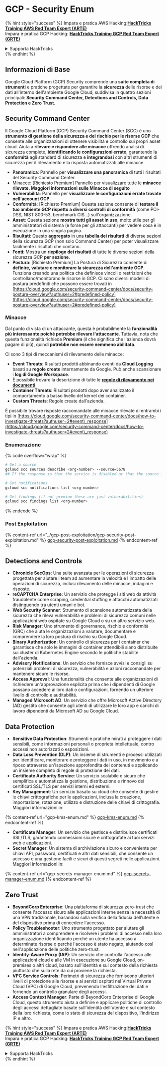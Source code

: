 # GCP - Security Enum

{% hint style="success" %}
Impara e pratica AWS Hacking:<img src="/.gitbook/assets/image.png" alt="" data-size="line">[**HackTricks Training AWS Red Team Expert (ARTE)**](https://training.hacktricks.xyz/courses/arte)<img src="/.gitbook/assets/image.png" alt="" data-size="line">\
Impara e pratica GCP Hacking: <img src="/.gitbook/assets/image (2).png" alt="" data-size="line">[**HackTricks Training GCP Red Team Expert (GRTE)**<img src="/.gitbook/assets/image (2).png" alt="" data-size="line">](https://training.hacktricks.xyz/courses/grte)

<details>

<summary>Supporta HackTricks</summary>

* Controlla i [**piani di abbonamento**](https://github.com/sponsors/carlospolop)!
* **Unisciti al** 💬 [**gruppo Discord**](https://discord.gg/hRep4RUj7f) o al [**gruppo telegram**](https://t.me/peass) o **seguici** su **Twitter** 🐦 [**@hacktricks\_live**](https://twitter.com/hacktricks\_live)**.**
* **Condividi trucchi di hacking inviando PR ai** [**HackTricks**](https://github.com/carlospolop/hacktricks) e [**HackTricks Cloud**](https://github.com/carlospolop/hacktricks-cloud) repository github.

</details>
{% endhint %}

## Informazioni di Base

Google Cloud Platform (GCP) Security comprende una **suite completa di strumenti** e pratiche progettate per garantire la **sicurezza** delle risorse e dei dati all'interno dell'ambiente Google Cloud, suddivisa in quattro sezioni principali: **Security Command Center, Detections and Controls, Data Protection e Zero Trust.**

## **Security Command Center**

Il Google Cloud Platform (GCP) Security Command Center (SCC) è uno **strumento di gestione della sicurezza e del rischio per le risorse GCP** che consente alle organizzazioni di ottenere visibilità e controllo sui propri asset cloud. Aiuta a **rilevare e rispondere alle minacce** offrendo analisi di sicurezza complete, **identificando le configurazioni errate**, garantendo la **conformità** agli standard di sicurezza e **integrandosi** con altri strumenti di sicurezza per il rilevamento e la risposta automatizzati alle minacce.

* **Panoramica**: Pannello per **visualizzare una panoramica** di tutti i risultati del Security Command Center.
* Minacce: \[Richiesto Premium] Pannello per visualizzare tutte le **minacce rilevate. Maggiori informazioni sulle Minacce di seguito**
* **Vulnerabilità**: Pannello per **visualizzare le configurazioni errate trovate nell'account GCP**.
* **Conformità**: \[Richiesto Premium] Questa sezione consente di **testare il tuo ambiente GCP rispetto a diversi controlli di conformità** (come PCI-DSS, NIST 800-53, benchmark CIS...) sull'organizzazione.
* **Asset**: Questa sezione **mostra tutti gli asset in uso**, molto utile per gli amministratori di sistema (e forse per gli attaccanti) per vedere cosa è in esecuzione in una singola pagina.
* **Risultati**: Questo **aggregato** in una **tabella dei risultati** di diverse sezioni della sicurezza GCP (non solo Command Center) per poter visualizzare facilmente i risultati che contano.
* **Fonti**: Mostra un **riepilogo dei risultati** di tutte le diverse sezioni della sicurezza GCP **per sezione**.
* **Postura**: \[Richiesto Premium] La Postura di Sicurezza consente di **definire, valutare e monitorare la sicurezza dell'ambiente GCP**. Funziona creando una politica che definisce vincoli o restrizioni che controllano/monitorano le risorse in GCP. Ci sono diversi modelli di postura predefiniti che possono essere trovati in [https://cloud.google.com/security-command-center/docs/security-posture-overview?authuser=2#predefined-policy](https://cloud.google.com/security-command-center/docs/security-posture-overview?authuser=2#predefined-policy)

### **Minacce**

Dal punto di vista di un attaccante, questa è probabilmente la **funzionalità più interessante poiché potrebbe rilevare l'attaccante**. Tuttavia, nota che questa funzionalità richiede **Premium** (il che significa che l'azienda dovrà pagare di più), quindi **potrebbe non essere nemmeno abilitata**.&#x20;

Ci sono 3 tipi di meccanismi di rilevamento delle minacce:

* **Event Threats**: Risultati prodotti abbinando eventi da **Cloud Logging** basati su **regole create** internamente da Google. Può anche scansionare i **log di Google Workspace**.
* È possibile trovare la descrizione di tutte le [**regole di rilevamento nei documenti**](https://cloud.google.com/security-command-center/docs/concepts-event-threat-detection-overview?authuser=2#how\_works)
* **Container Threats**: Risultati prodotti dopo aver analizzato il comportamento a basso livello del kernel dei container.
* **Custom Threats**: Regole create dall'azienda.

È possibile trovare risposte raccomandate alle minacce rilevate di entrambi i tipi in [https://cloud.google.com/security-command-center/docs/how-to-investigate-threats?authuser=2#event\_response](https://cloud.google.com/security-command-center/docs/how-to-investigate-threats?authuser=2#event\_response)

### Enumerazione

{% code overflow="wrap" %}
```bash
# Get a source
gcloud scc sources describe <org-number> --source=5678
## If the response is that the service is disabled or that the source is not found, then, it isn't enabled

# Get notifications
gcloud scc notifications list <org-number>

# Get findings (if not premium these are just vulnerabilities)
gcloud scc findings list <org-number>
```
{% endcode %}

### Post Exploitation

{% content-ref url="../gcp-post-exploitation/gcp-security-post-exploitation.md" %}
[gcp-security-post-exploitation.md](../gcp-post-exploitation/gcp-security-post-exploitation.md)
{% endcontent-ref %}

## Detections and Controls

* **Chronicle SecOps**: Una suite avanzata per le operazioni di sicurezza progettata per aiutare i team ad aumentare la velocità e l'impatto delle operazioni di sicurezza, inclusi rilevamento delle minacce, indagini e risposte.
* **reCAPTCHA Enterprise**: Un servizio che protegge i siti web da attività fraudolente come scraping, credential stuffing e attacchi automatizzati distinguendo tra utenti umani e bot.
* **Web Security Scanner**: Strumento di scansione automatizzata della sicurezza che rileva vulnerabilità e problemi di sicurezza comuni nelle applicazioni web ospitate su Google Cloud o su un altro servizio web.
* **Risk Manager**: Uno strumento di governance, rischio e conformità (GRC) che aiuta le organizzazioni a valutare, documentare e comprendere la loro postura di rischio su Google Cloud.
* **Binary Authorization**: Un controllo di sicurezza per i container che garantisce che solo le immagini di container attendibili siano distribuite sui cluster di Kubernetes Engine secondo le politiche stabilite dall'azienda.
* **Advisory Notifications**: Un servizio che fornisce avvisi e consigli su potenziali problemi di sicurezza, vulnerabilità e azioni raccomandate per mantenere sicure le risorse.
* **Access Approval**: Una funzionalità che consente alle organizzazioni di richiedere un'approvazione esplicita prima che i dipendenti di Google possano accedere ai loro dati o configurazioni, fornendo un ulteriore livello di controllo e auditabilità.
* **Managed Microsoft AD**: Un servizio che offre Microsoft Active Directory (AD) gestito che consente agli utenti di utilizzare le loro app e carichi di lavoro dipendenti da Microsoft AD su Google Cloud.

## Data Protection

* **Sensitive Data Protection**: Strumenti e pratiche mirati a proteggere i dati sensibili, come informazioni personali o proprietà intellettuale, contro accessi non autorizzati o esposizioni.
* **Data Loss Prevention (DLP)**: Un insieme di strumenti e processi utilizzati per identificare, monitorare e proteggere i dati in uso, in movimento e a riposo attraverso un'ispezione approfondita dei contenuti e applicando un insieme completo di regole di protezione dei dati.
* **Certificate Authority Service**: Un servizio scalabile e sicuro che semplifica e automatizza la gestione, distribuzione e rinnovo dei certificati SSL/TLS per servizi interni ed esterni.
* **Key Management**: Un servizio basato su cloud che consente di gestire le chiavi crittografiche per le applicazioni, inclusa la creazione, importazione, rotazione, utilizzo e distruzione delle chiavi di crittografia. Maggiori informazioni in:

{% content-ref url="gcp-kms-enum.md" %}
[gcp-kms-enum.md](gcp-kms-enum.md)
{% endcontent-ref %}

* **Certificate Manager**: Un servizio che gestisce e distribuisce certificati SSL/TLS, garantendo connessioni sicure e crittografate ai tuoi servizi web e applicazioni.
* **Secret Manager**: Un sistema di archiviazione sicuro e conveniente per chiavi API, password, certificati e altri dati sensibili, che consente un accesso e una gestione facili e sicuri di questi segreti nelle applicazioni. Maggiori informazioni in:

{% content-ref url="gcp-secrets-manager-enum.md" %}
[gcp-secrets-manager-enum.md](gcp-secrets-manager-enum.md)
{% endcontent-ref %}

## Zero Trust

* **BeyondCorp Enterprise**: Una piattaforma di sicurezza zero-trust che consente l'accesso sicuro alle applicazioni interne senza la necessità di una VPN tradizionale, basandosi sulla verifica della fiducia dell'utente e del dispositivo prima di concedere l'accesso.
* **Policy Troubleshooter**: Uno strumento progettato per aiutare gli amministratori a comprendere e risolvere i problemi di accesso nella loro organizzazione identificando perché un utente ha accesso a determinate risorse o perché l'accesso è stato negato, aiutando così nell'applicazione delle politiche zero-trust.
* **Identity-Aware Proxy (IAP)**: Un servizio che controlla l'accesso alle applicazioni cloud e alle VM in esecuzione su Google Cloud, on-premises o altri cloud, basato sull'identità e sul contesto della richiesta piuttosto che sulla rete da cui proviene la richiesta.
* **VPC Service Controls**: Perimetri di sicurezza che forniscono ulteriori livelli di protezione alle risorse e ai servizi ospitati nel Virtual Private Cloud (VPC) di Google Cloud, prevenendo l'esfiltrazione dei dati e fornendo un controllo granulare degli accessi.
* **Access Context Manager**: Parte di BeyondCorp Enterprise di Google Cloud, questo strumento aiuta a definire e applicare politiche di controllo degli accessi dettagliate basate sull'identità dell'utente e sul contesto della loro richiesta, come lo stato di sicurezza del dispositivo, l'indirizzo IP e altro.

{% hint style="success" %}
Impara e pratica AWS Hacking:<img src="/.gitbook/assets/image.png" alt="" data-size="line">[**HackTricks Training AWS Red Team Expert (ARTE)**](https://training.hacktricks.xyz/courses/arte)<img src="/.gitbook/assets/image.png" alt="" data-size="line">\
Impara e pratica GCP Hacking: <img src="/.gitbook/assets/image (2).png" alt="" data-size="line">[**HackTricks Training GCP Red Team Expert (GRTE)**<img src="/.gitbook/assets/image (2).png" alt="" data-size="line">](https://training.hacktricks.xyz/courses/grte)

<details>

<summary>Supporta HackTricks</summary>

* Controlla i [**piani di abbonamento**](https://github.com/sponsors/carlospolop)!
* **Unisciti al** 💬 [**gruppo Discord**](https://discord.gg/hRep4RUj7f) o al [**gruppo telegram**](https://t.me/peass) o **seguici** su **Twitter** 🐦 [**@hacktricks\_live**](https://twitter.com/hacktricks\_live)**.**
* **Condividi trucchi di hacking inviando PR ai** [**HackTricks**](https://github.com/carlospolop/hacktricks) e [**HackTricks Cloud**](https://github.com/carlospolop/hacktricks-cloud) repos di github.

</details>
{% endhint %}
